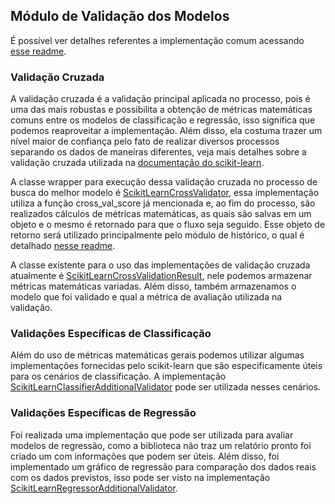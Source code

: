 ## Módulo de Validação dos Modelos

É possível ver detalhes referentes a implementação comum acessando [esse readme](https://github.com/nikolasluiz123/MLModelTuner/blob/master/wrappers/common/validator/README.md).

### Validação Cruzada

A validação cruzada é a validação principal aplicada no processo, pois é uma das mais
robustas e possibilita a obtenção de métricas matemáticas comuns entre os modelos de
classificação e regressão, isso significa que podemos reaproveitar a implementação. Além
disso, ela costuma trazer um nível maior de confiança pelo fato de realizar diversos processos
separando os dados de maneiras diferentes, veja mais detalhes sobre a validação cruzada
utilizada na [documentação do scikit-learn](https://scikit-learn.org/stable/modules/generated/sklearn.model_selection.cross_val_score.html).

A classe wrapper para execução dessa validação cruzada no processo de busca do melhor
modelo é [ScikitLearnCrossValidator](https://github.com/nikolasluiz123/MLModelTuner/blob/master/wrappers/scikit_learn/validator/cross_validator.py#L11), essa implementação utiliza a função cross_val_score já mencionada
e, ao fim do processo, são realizados cálculos de métricas matemáticas, as quais são salvas
em um objeto e o mesmo é retornado para que o fluxo seja seguido. Esse objeto de retorno
será utilizado principalmente pelo módulo de histórico, o qual é detalhado [nesse readme](https://github.com/nikolasluiz123/MLModelTunner/blob/master/scikit_learn/history_manager/README.md).

A classe existente para o uso das implementações de validação cruzada atualmente é [ScikitLearnCrossValidationResult](https://github.com/nikolasluiz123/MLModelTuner/blob/master/wrappers/scikit_learn/validator/results/cross_validation_result.py#L6),
nele podemos armazenar métricas matemáticas variadas. Além disso, também armazenamos o modelo que foi validado e qual
a métrica de avaliação utilizada na validação.

### Validações Específicas de Classificação

Além do uso de métricas matemáticas gerais podemos utilizar algumas implementações fornecidas
pelo scikit-learn que são especificamente úteis para os cenários de classificação. A implementação
[ScikitLearnClassifierAdditionalValidator](https://github.com/nikolasluiz123/MLModelTuner/blob/master/wrappers/scikit_learn/validator/classifier_additional_validator.py#L8) pode ser utilizada nesses cenários.

### Validações Específicas de Regressão

Foi realizada uma implementação que pode ser utilizada para avaliar modelos de regressão, como a biblioteca não traz um relatório pronto foi criado um com informações que podem ser úteis. Além disso, foi implementado um gráfico de regressão para comparação dos dados reais com os dados previstos, isso pode ser visto na implementação [ScikitLearnRegressorAdditionalValidator](https://github.com/nikolasluiz123/MLModelTuner/blob/master/wrappers/scikit_learn/validator/additional_validator.py#L42).
